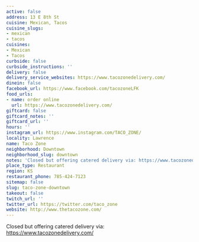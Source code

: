 ```yaml
---
active: false
address: 13 E 8th St
cuisine: Mexican, Tacos
cuisine_slugs:
- mexican
- tacos
cuisines:
- Mexican
- Tacos
curbside: false
curbside_instructions: ''
delivery: false
delivery_service_websites: https://www.tacozonedelivery.com/
dinein: false
facebook_url: https://www.facebook.com/tacozoneLFK
food_urls:
- name: order online
  url: https://www.tacozonedelivery.com/
giftcard: false
giftcard_notes: ''
giftcard_url: ''
hours: ''
instagram_url: https://www.instagram.com/TACO_ZONE/
locality: Lawrence
name: Taco Zone
neighborhood: Downtown
neighborhood_slug: downtown
notes: 'Closed but offering catered delivery via: https://www.tacozonedelivery.com/'
place_type: Restaurant
region: KS
restaurant_phone: 785-424-7123
sitemap: false
slug: taco-zone-downtown
takeout: false
twitch_url: ''
twitter_url: https://twitter.com/taco_zone
website: http://www.thetacozone.com/
---
```


Closed but offering catered delivery via: https://www.tacozonedelivery.com/